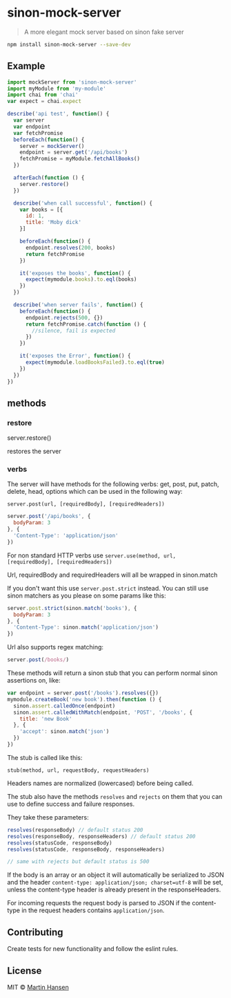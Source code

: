 # sinon-mock-server

> A more elegant mock server based on sinon fake server

```bash
npm install sinon-mock-server --save-dev
```

## Example
```js
import mockServer from 'sinon-mock-server'
import myModule from 'my-module'
import chai from 'chai'
var expect = chai.expect

describe('api test', function() {
  var server
  var endpoint
  var fetchPromise
  beforeEach(function() {
    server = mockServer()
    endpoint = server.get('/api/books')
    fetchPromise = myModule.fetchAllBooks()
  })

  afterEach(function () {
    server.restore()
  })

  describe('when call successful', function() {
    var books = [{
      id: 1,
      title: 'Moby dick'
    }]

    beforeEach(function() {
      endpoint.resolves(200, books)
      return fetchPromise
    })

    it('exposes the books', function() {
      expect(mymodule.books).to.eql(books)
    })
  })

  describe('when server fails', function() {
    beforeEach(function() {
      endpoint.rejects(500, {})
      return fetchPromise.catch(function () {
        //silence, fail is expected
      })
    })

    it('exposes the Error', function() {
      expect(mymodule.loadBooksFailed).to.eql(true)
    })
  })
})
```

## methods

### restore

server.restore()

restores the server

### verbs

The server will have methods for the following verbs: get, post, put, patch, delete, head, options which can be used in the following way:

`server.post(url, [requiredBody], [requiredHeaders])`

```js
server.post('/api/books', {
  bodyParam: 3
}, {
  'Content-Type': 'application/json'
})
```

For non standard HTTP verbs use `server.use(method, url, [requiredBody], [requiredHeaders])`

Url, requiredBody and requiredHeaders will all be wrapped in sinon.match

If you don't want this use `server.post.strict` instead. You can still use sinon matchers as you please on some params like this:

```js
server.post.strict(sinon.match('books'), {
  bodyParam: 3
}, {
  'Content-Type': sinon.match('application/json')
})
```

Url also supports regex matching:

```js
server.post(/books/)
```

These methods will return a sinon stub that you can perform normal sinon assertions on, like:

```js
var endpoint = server.post('/books').resolves({})
mymodule.createBook('new book').then(function () {
  sinon.assert.calledOnce(endpoint)
  sinon.assert.calledWithMatch(endpoint, 'POST', '/books', {
    title: 'new Book'
  }, {
    'accept': sinon.match('json')
  })
})
```

The stub is called like this:

`stub(method, url, requestBody, requestHeaders)`

Headers names are normalized (lowercased) before being called.

The stub also have the methods `resolves` and `rejects` on them that you can use to define success and failure responses.

They take these parameters:

```js
resolves(responseBody) // default status 200
resolves(responseBody, responseHeaders) // default status 200
resolves(statusCode, responseBody)
resolves(statusCode, responseBody, responseHeaders)

// same with rejects but default status is 500
```

If the body is an array or an object it will automatically be serialized to JSON and the header `content-type: application/json; charset=utf-8` will be set, unless the content-type header is already present in the responseHeaders.

For incoming requests the request body is parsed to JSON if the content-type in the request headers contains `application/json`.


## Contributing

Create tests for new functionality and follow the eslint rules.

## License

MIT © [Martin Hansen](http://martinhansen.com)
